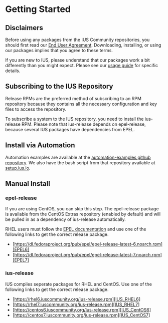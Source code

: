 # Getting Started

## Disclaimers

Before using any packages from the IUS Community repositories, you should first
read our [End User Agreement][EUA].  Downloading, installing, or using our
packages implies that you agree to these terms.

If you are new to IUS, please understand that our packages work a bit
differently than you might expect.  Please see our [usage guide][usage] for
specific details.

## Subscribing to the IUS Repository

Release RPMs are the preferred method of subscribing to an RPM repository
because they contains all the necessary configuration and key files to access
the repository.

To subscribe a system to the IUS repository, you need to install the
ius-release RPM.  Please note that ius-release depends on epel-release, because
several IUS packages have dependencies from EPEL.

## Install via Automation

Automation examples are available at the [automation-examples github
repository][automation].  We also have the bash script from that repository
available at [setup.ius.io][setup].

## Manual Install

### epel-release

If you are using CentOS, you can skip this step.  The epel-release package is
available from the CentOS Extras repository (enabled by default) and will be
pulled in as a dependency of ius-release automatically.

RHEL users must follow the [EPEL documentation][EPEL_docs] and use one of the
following links to get the correct release package.

* [https://dl.fedoraproject.org/pub/epel/epel-release-latest-6.noarch.rpm][EPEL6]
* [https://dl.fedoraproject.org/pub/epel/epel-release-latest-7.noarch.rpm][EPEL7]

### ius-release

IUS compiles seperate packages for RHEL and CentOS.  Use one of the following
links to get the correct release package.

* [https://rhel6.iuscommunity.org/ius-release.rpm][IUS_RHEL6]
* [https://rhel7.iuscommunity.org/ius-release.rpm][IUS_RHEL7]
* [https://centos6.iuscommunity.org/ius-release.rpm][IUS_CentOS6]
* [https://centos7.iuscommunity.org/ius-release.rpm][IUS_CentOS7]

[EUA]: https://dl.iuscommunity.org/pub/ius/IUS-COMMUNITY-EUA
[usage]: Usage.md
[automation]: https://github.com/iuscommunity/automation-examples
[setup]: https://setup.ius.io/
[EPEL_docs]: https://fedoraproject.org/wiki/EPEL#How_can_I_use_these_extra_packages.3F
[EPEL6]: https://dl.fedoraproject.org/pub/epel/epel-release-latest-6.noarch.rpm
[EPEL7]: https://dl.fedoraproject.org/pub/epel/epel-release-latest-7.noarch.rpm
[IUS_RHEL6]: https://rhel6.iuscommunity.org/ius-release.rpm
[IUS_RHEL7]: https://rhel7.iuscommunity.org/ius-release.rpm
[IUS_CentOS6]: https://centos6.iuscommunity.org/ius-release.rpm
[IUS_CentOS7]: https://centos7.iuscommunity.org/ius-release.rpm
